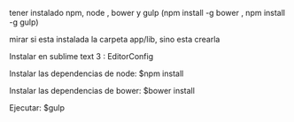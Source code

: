 tener instalado  npm, node  , bower y gulp (npm install -g bower , npm install -g gulp)

mirar si esta instalada la carpeta app/lib, sino esta crearla

Instalar en sublime text 3  : EditorConfig

Instalar las dependencias de node: $npm install

Instalar las dependencias de bower: $bower install

Ejecutar: $gulp
